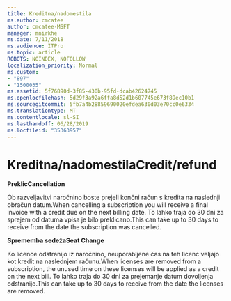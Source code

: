 ```yaml
---
title: Kreditna/nadomestila
ms.author: cmcatee
author: cmcatee-MSFT
manager: mnirkhe
ms.date: 7/11/2018
ms.audience: ITPro
ms.topic: article
ROBOTS: NOINDEX, NOFOLLOW
localization_priority: Normal
ms.custom:
- "897"
- "1500035"
ms.assetid: 5f76890d-3f85-430b-95fd-dcab42624745
ms.openlocfilehash: 5d29f3a92a6ffa8d52d1b607745e673f89ec10b1
ms.sourcegitcommit: 5fb7a4b28859690020efdea630d03e70cc0e6334
ms.translationtype: MT
ms.contentlocale: sl-SI
ms.lasthandoff: 06/28/2019
ms.locfileid: "35363957"
---
```

# <a name="creditrefund"></a><span data-ttu-id="c0c2f-102">Kreditna/nadomestila</span><span class="sxs-lookup"><span data-stu-id="c0c2f-102">Credit/refund</span></span>

 <span data-ttu-id="c0c2f-103">**Preklic**</span><span class="sxs-lookup"><span data-stu-id="c0c2f-103">**Cancellation**</span></span>
  
<span data-ttu-id="c0c2f-104">Ob razveljavitvi naročnino boste prejeli končni račun s kredita na naslednji obračun datum.</span><span class="sxs-lookup"><span data-stu-id="c0c2f-104">When cancelling a subscription you will receive a final invoice with a credit due on the next billing date.</span></span> <span data-ttu-id="c0c2f-105">To lahko traja do 30 dni za sprejem od datuma vpisa je bilo preklicano.</span><span class="sxs-lookup"><span data-stu-id="c0c2f-105">This can take up to 30 days to receive from the date the subscription was cancelled.</span></span>
  
 <span data-ttu-id="c0c2f-106">**Sprememba sedeža**</span><span class="sxs-lookup"><span data-stu-id="c0c2f-106">**Seat Change**</span></span>
  
<span data-ttu-id="c0c2f-107">Ko licence odstranijo iz naročnino, neuporabljene čas na teh licenc veljajo kot kredit na naslednjem računu.</span><span class="sxs-lookup"><span data-stu-id="c0c2f-107">When licenses are removed from a subscription, the unused time on these licenses will be applied as a credit on the next bill.</span></span> <span data-ttu-id="c0c2f-108">To lahko traja do 30 dni za prejemanje datum dovoljenja odstranijo.</span><span class="sxs-lookup"><span data-stu-id="c0c2f-108">This can take up to 30 days to receive from the date the licenses are removed.</span></span>
  